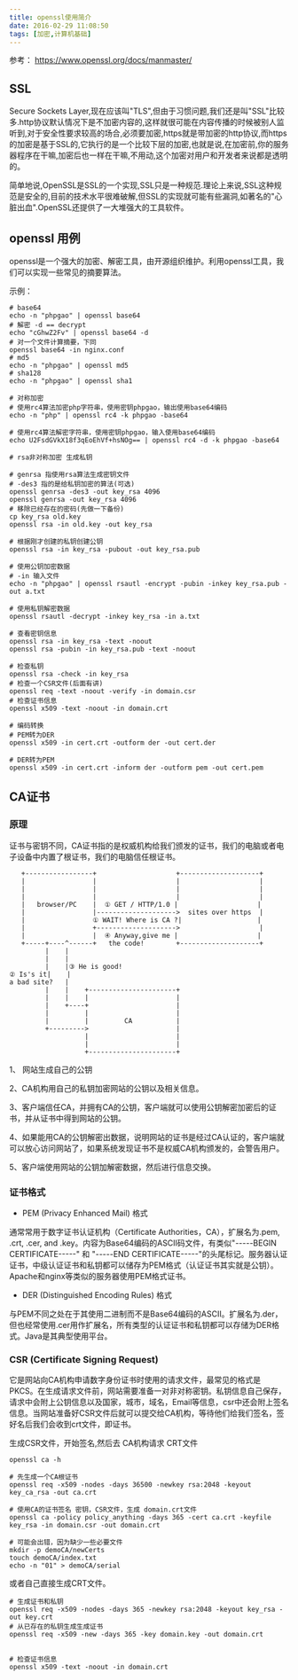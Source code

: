 ```yaml
---
title: openssl使用简介
date: 2016-02-29 11:08:50
tags: [加密,计算机基础]
---
```


参考：
<https://www.openssl.org/docs/manmaster/>

## SSL
Secure Sockets Layer,现在应该叫"TLS",但由于习惯问题,我们还是叫"SSL"比较多.http协议默认情况下是不加密内容的,这样就很可能在内容传播的时候被别人监听到,对于安全性要求较高的场合,必须要加密,https就是带加密的http协议,而https的加密是基于SSL的,它执行的是一个比较下层的加密,也就是说,在加密前,你的服务器程序在干嘛,加密后也一样在干嘛,不用动,这个加密对用户和开发者来说都是透明的。

简单地说,OpenSSL是SSL的一个实现,SSL只是一种规范.理论上来说,SSL这种规范是安全的,目前的技术水平很难破解,但SSL的实现就可能有些漏洞,如著名的"心脏出血".OpenSSL还提供了一大堆强大的工具软件。

## openssl 用例

openssl是一个强大的加密、解密工具，由开源组织维护。利用openssl工具，我们可以实现一些常见的摘要算法。

示例：

```
# base64
echo -n "phpgao" | openssl base64
# 解密 -d == decrypt
echo "cGhwZ2Fv" | openssl base64 -d
# 对一个文件计算摘要，下同
openssl base64 -in nginx.conf
# md5
echo -n "phpgao" | openssl md5
# sha128
echo -n "phpgao" | openssl sha1
```

```
# 对称加密
# 使用rc4算法加密php字符串，使用密钥phpgao，输出使用base64编码
echo -n "php" | openssl rc4 -k phpgao -base64

# 使用rc4算法解密字符串，使用密钥phpgao，输入使用base64编码
echo U2FsdGVkX18f3qEoEhVf+hsNOg== | openssl rc4 -d -k phpgao -base64
```



```
# rsa非对称加密 生成私钥

# genrsa 指使用rsa算法生成密钥文件
# -des3 指的是给私钥加密的算法(可选)
openssl genrsa -des3 -out key_rsa 4096
openssl genrsa -out key_rsa 4096
# 移除已经存在的密码(先做一下备份)
cp key_rsa old.key
openssl rsa -in old.key -out key_rsa

# 根据刚才创建的私钥创建公钥
openssl rsa -in key_rsa -pubout -out key_rsa.pub

# 使用公钥加密数据
# -in 输入文件
echo -n "phpgao" | openssl rsautl -encrypt -pubin -inkey key_rsa.pub -out a.txt

# 使用私钥解密数据
openssl rsautl -decrypt -inkey key_rsa -in a.txt

# 查看密钥信息
openssl rsa -in key_rsa -text -noout
openssl rsa -pubin -in key_rsa.pub -text -noout

# 检查私钥
openssl rsa -check -in key_rsa
# 检查一个CSR文件(后面有讲)
openssl req -text -noout -verify -in domain.csr
# 检查证书信息
openssl x509 -text -noout -in domain.crt

```


```
# 编码转换
# PEM转为DER
openssl x509 -in cert.crt -outform der -out cert.der

# DER转为PEM
openssl x509 -in cert.crt -inform der -outform pem -out cert.pem

```

## CA证书

### 原理

证书与密钥不同，CA证书指的是权威机构给我们颁发的证书，我们的电脑或者电子设备中内置了根证书，我们的电脑信任根证书。

```
   +-----------------+                    +--------------------+
   |                 |                    |                    |
   |                 |                    |                    |
   |                 |                    |                    |
   |   browser/PC    |  ① GET / HTTP/1.0 |                    |
   |                 |-------------------->  sites over https  |
   |                 ① WAIT! Where is CA ?|                   |
   |                 +-------------------->                    |
   |                 |  ④ Anyway,give me |                    |
   +-----+----^------+   the code!        +--------------------+
         |    |
         |    |
         |    |③ He is good!
② Is's it|    |
a bad site?   |
         |    |    +----------------------+
         |    |    |                      |
         |    +----+                      |
         |         |                      |
         |         |         CA           |
         +--------->                      |
                   |                      |
                   |                      |
                   +----------------------+

```

1、 网站生成自己的公钥

2、CA机构用自己的私钥加密网站的公钥以及相关信息。

3、客户端信任CA，并拥有CA的公钥，客户端就可以使用公钥解密加密后的证书，并从证书中得到网站的公钥。

4、如果能用CA的公钥解密出数据，说明网站的证书是经过CA认证的，客户端就可以放心访问网站了，如果系统发现证书不是权威CA机构颁发的，会警告用户。

5、客户端使用网站的公钥加解密数据，然后进行信息交换。


### 证书格式
 
* PEM (Privacy Enhanced Mail) 格式

通常常用于数字证书认证机构（Certificate Authorities，CA），扩展名为.pem, .crt, .cer, and .key。内容为Base64编码的ASCII码文件，有类似"-----BEGIN CERTIFICATE-----" 和 "-----END CERTIFICATE-----"的头尾标记。服务器认证证书，中级认证证书和私钥都可以储存为PEM格式（认证证书其实就是公钥）。Apache和nginx等类似的服务器使用PEM格式证书。


* DER (Distinguished Encoding Rules) 格式

与PEM不同之处在于其使用二进制而不是Base64编码的ASCII。扩展名为.der，但也经常使用.cer用作扩展名，所有类型的认证证书和私钥都可以存储为DER格式。Java是其典型使用平台。

### CSR (Certificate Signing Request)
它是网站向CA机构申请数字身份证书时使用的请求文件，最常见的格式是PKCS。在生成请求文件前，网站需要准备一对非对称密钥。私钥信息自己保存，请求中会附上公钥信息以及国家，城市，域名，Email等信息，csr中还会附上签名信息。当网站准备好CSR文件后就可以提交给CA机构，等待他们给我们签名，签好名后我们会收到crt文件，即证书。


生成CSR文件，开始签名,然后去 CA机构请求 CRT文件

```
openssl ca -h

# 先生成一个CA根证书
openssl req -x509 -nodes -days 36500 -newkey rsa:2048 -keyout key_ca_rsa -out ca.crt

# 使用CA的证书签名 密钥，CSR文件，生成 domain.crt文件
openssl ca -policy policy_anything -days 365 -cert ca.crt -keyfile key_rsa -in domain.csr -out domain.crt

# 可能会出错，因为缺少一些必要文件
mkdir -p demoCA/newCerts
touch demoCA/index.txt 
echo -n "01" > demoCA/serial
```

或者自己直接生成CRT文件。

```
# 生成证书和私钥
openssl req -x509 -nodes -days 365 -newkey rsa:2048 -keyout key_rsa -out key.crt
# 从已存在的私钥生成生成证书
openssl req -x509 -new -days 365 -key domain.key -out domain.crt


# 检查证书信息
openssl x509 -text -noout -in domain.crt
```

